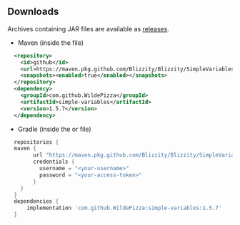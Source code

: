 Downloads
---------
Archives containing JAR files are available as [releases](https://github.com/Blizzity/Blizzity/SimpleVariables/releases).

 * Maven (inside the  file)
```xml
  <repository>
    <id>github</id>
    <url>https://maven.pkg.github.com/Blizzity/Blizzity/SimpleVariables</url>
    <snapshots><enabled>true</enabled></snapshots>
  </repository>
  <dependency>
    <groupId>com.github.WildePizza</groupId>
    <artifactId>simple-variables</artifactId>
    <version>1.5.7</version>
  </dependency>
```

 * Gradle (inside the  or  file)
```groovy
  repositories {
  maven {
        url "https://maven.pkg.github.com/Blizzity/Blizzity/SimpleVariables"
        credentials {
          username = "<your-username>"
          password = "<your-access-token>"
        }
    }
  }
  dependencies {
      implementation 'com.github.WildePizza:simple-variables:1.5.7'
  }
```
